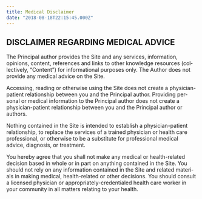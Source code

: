 ```yaml
---
title: Medical Disclaimer
date: "2018-08-18T22:15:45.000Z"
---
```


## DISCLAIMER REGARDING MEDICAL ADVICE

The Principal author pro­vides the Site and any ser­vices, infor­ma­tion, opinions, con­tent, ref­er­ences and links to other knowl­edge resources (col­lec­tively, “Con­tent”) for infor­ma­tional pur­poses only. The Author does not pro­vide any med­ical advice on the Site.

Access­ing, read­ing or oth­er­wise using the Site does not cre­ate a physician-patient rela­tion­ship between you and the Principal author.  Pro­vid­ing per­sonal or med­ical infor­ma­tion to the Principal author does not cre­ate a physician-patient rela­tion­ship between you and the Principal author or authors.

Noth­ing con­tained in the Site is intended to estab­lish a physician-patient rela­tion­ship, to replace the ser­vices of a trained physi­cian or health care pro­fes­sional, or oth­er­wise to be a sub­sti­tute for pro­fes­sional med­ical advice, diag­no­sis, or treatment.

You hereby agree that you shall not make any med­ical or health-related deci­sion based in whole or in part on any­thing con­tained in the Site.  You should not rely on any infor­ma­tion con­tained in the Site and related mate­ri­als in mak­ing med­ical, health-related or other deci­sions.  You should con­sult a licensed physi­cian or appropriately-credentialed health care worker in your com­mu­nity in all mat­ters relat­ing to your health.
